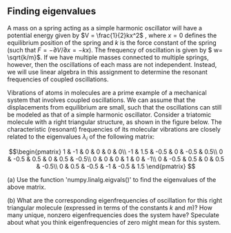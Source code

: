 ## Finding eigenvalues

A mass on a spring acting as a simple harmonic oscillator will have a potential energy given by $V = \frac{1}{2}kx^2$ , 
where $x = 0$ defines the equilibrium position of the spring and $k$ is the force constant of the spring (such that $F = −∂V/∂x = −kx)$.
The frequency of oscillation is given by $ w= \sqrt{k/m}$. If we have multiple masses connected to multiple springs,
however, then the oscillations of each mass are not independent. Instead, we will use linear algebra in this assignment to determine the
resonant frequencies of coupled oscillations.  


Vibrations of atoms in molecules are a prime example of a mechanical system that involves coupled oscillations. 
We can assume that the displacements from equilibrium are small, such that the oscillations can still be modeled as that of a simple
harmonic oscillator. Consider a triatomic molecule with a right triangular structure, as shown in the figure below.
The characteristic (resonant) frequencies of its molecular vibrations are closely related to the eigenvalues $\lambda_i$ of the following matrix:

$$\begin{pmatrix}
1 & -1 & 0 & 0 & 0 & 0\\
-1 & 1.5 & -0.5 & 0 & -0.5 & 0.5\\
0 & -0.5 & 0.5 & 0 & 0.5 & -0.5\\
0 & 0 & 0 & 1 & 0 & -1\\
0 & -0.5 & 0.5 & 0 & 0.5 & -0.5\\
0 & 0.5 & -0.5 & -1 & -0.5 & 1.5
\end{pmatrix}
$$


(a) Use the function 'numpy.linalg.eigvals()' to find the eigenvalues of the above matrix.  

(b) What are the corresponding eigenfrequencies of oscillation for this right triangular molecule 
(expressed in terms of the constants $k$ and $m$)? How many unique, nonzero eigenfrequencies does the 
system have? Speculate about what you think eigenfrequencies of zero might mean for this system.

